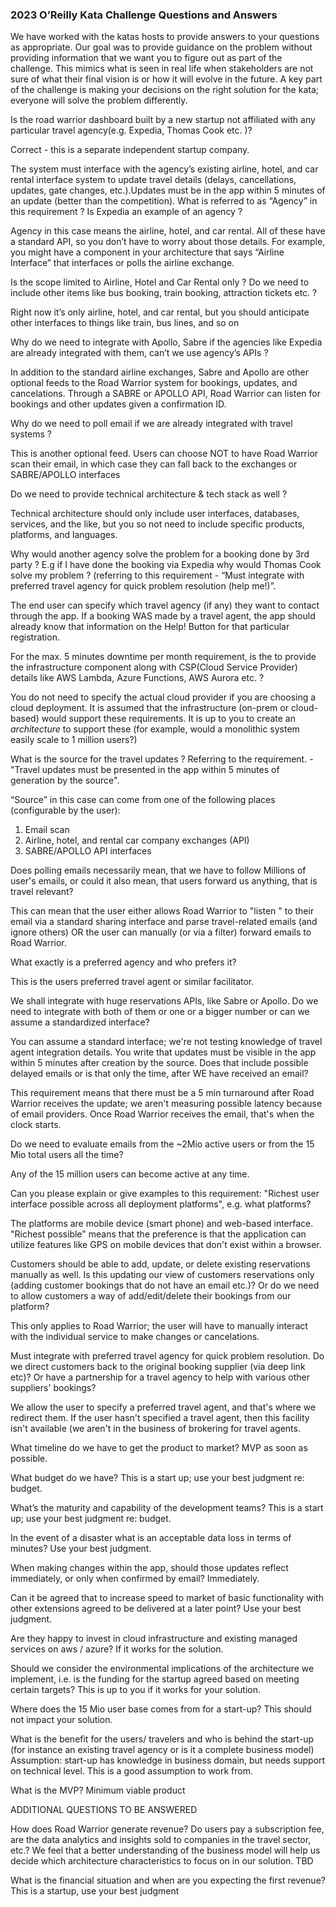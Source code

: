 ### 2023 O’Reilly Kata Challenge Questions and Answers

We have worked with the katas hosts to provide answers to your questions as appropriate. Our goal was to provide guidance on the problem without providing information that we want you to figure out as part of the challenge. This mimics what is seen in real life when stakeholders are not sure of what their final vision is or how it will evolve in the future. A key part of the challenge is making your decisions on the right solution for the kata; everyone will solve the problem differently.


Is the road warrior dashboard built by a new startup not affiliated with any particular travel agency(e.g. Expedia, Thomas Cook etc. )?

Correct - this is a separate independent startup company. 

The system must interface with the agency’s existing airline, hotel, and car rental interface system to update travel details (delays, cancellations, updates, gate changes, etc.).Updates must be in the app within 5 minutes of an update (better than the competition). What is referred to as “Agency” in this requirement ? Is Expedia an example of an agency ?

Agency in this case means the airline, hotel, and car rental. All of these have a standard API, so you don’t have to worry about those details. For example, you might have a component in your architecture that says “Airline Interface” that interfaces or polls the airline exchange. 

Is the scope limited to Airline, Hotel and Car Rental only ? Do we need to include other items like bus booking, train booking, attraction tickets etc. ? 

Right now it’s only airline, hotel, and car rental, but you should anticipate other interfaces to things like train, bus lines, and so on

Why do we need to integrate with Apollo, Sabre if the agencies like Expedia are already integrated with them, can’t we use agency’s APIs ?  

In addition to the standard airline exchanges, Sabre and Apollo are other optional feeds to the Road Warrior system for bookings, updates, and cancelations. Through a SABRE or APOLLO API, Road Warrior can listen for bookings and other updates given a confirmation ID.

Why do we need to poll email if we are already integrated with travel systems ?  


This is another optional feed. Users can choose NOT to have Road Warrior scan their email, in which case they can fall back to the exchanges or SABRE/APOLLO interfaces

Do we need to provide technical architecture & tech stack as well ?  


Technical architecture should only include user interfaces, databases, services, and the like, but you so not need to include specific products, platforms, and languages.

Why would another agency solve the problem for a booking done by 3rd party ? E.g if I have done the booking via Expedia why would Thomas Cook solve my problem ? (referring to this requirement -  “Must integrate with preferred travel agency for quick problem resolution (help me!)”. 

The end user can specify which travel agency (if any) they want to contact through the app. If a booking WAS made by a travel agent, the app should already know that information on the Help! Button for that particular registration.

For the max. 5 minutes downtime per month requirement, is the to provide the infrastructure component along with CSP(Cloud Service Provider) details like AWS Lambda, Azure Functions, AWS Aurora etc. ?

You do not need to specify the actual cloud provider if you are choosing a cloud deployment. It is assumed that the infrastructure (on-prem or cloud-based) would support these requirements. It is up to you to create an *architecture* to support these (for example, would a monolithic system easily scale to 1 million users?)

What is the source for the travel updates ? Referring to the requirement. - "Travel updates must be presented in the app within 5 minutes of generation by the source".  

“Source” in this case can come from one of the following places (configurable by the user):
1. Email scan
2. Airline, hotel, and rental car company exchanges (API)
3. SABRE/APOLLO API interfaces

Does polling emails necessarily mean, that we have to follow Millions of user's emails, or could it also mean, that users forward us anything, that is travel relevant?

This can mean that the user either allows Road Warrior to "listen " to their email via a standard sharing interface and parse travel-related emails (and ignore others) OR the user can manually (or via a filter) forward emails to Road Warrior.

What exactly is a preferred agency and who prefers it?

This is the users preferred travel agent or similar facilitator.

We shall integrate with huge reservations APIs, like Sabre or Apollo. Do we need to integrate with both of them or one or a bigger number or can we assume a standardized interface?

You can assume a standard interface; we're not testing knowledge of travel agent integration details.
You write that updates must be visible in the app within 5 minutes after creation by the source. Does that include possible delayed emails or is that only the time, after WE have received an email?

This requirement means that there must be a 5 min turnaround after Road Warrior receives the update; we aren't measuring possible latency because of email providers. Once Road Warrior receives the email, that's when the clock starts.

Do we need to evaluate emails from the ~2Mio active users or from the 15 Mio total users all the time?

Any of the 15 million users can become active at any time.

Can you please explain or give examples to this requirement: "Richest user interface possible across all deployment platforms", e.g. what platforms?

The platforms are mobile device (smart phone) and web-based interface. "Richest possible" means that the preference is that the application can utilize features like GPS on mobile devices that don't exist within a browser.

Customers should be able to add, update, or delete existing reservations manually as well. Is this updating our view of customers reservations only (adding customer bookings that do not have an email etc.)? Or do we need to allow customers a way of add/edit/delete their bookings from our platform? 

This only applies to Road Warrior; the user will have to manually interact with the individual service to make changes or cancelations.

Must integrate with preferred travel agency for quick problem resolution. Do we direct customers back to the original booking supplier (via deep link etc)? Or have a partnership for a travel agency to help with various other suppliers' bookings?

We allow the user to specify a preferred travel agent, and that's where we redirect them. If the user hasn't specified a travel agent, then this facility isn't available (we aren't in the business of brokering for travel agents.

What timeline do we have to get the product to market?
MVP as soon as possible.

What budget do we have?
This is a start up; use your best judgment re: budget.

What’s the maturity and capability of the development teams?
This is a start up; use your best judgment re: budget.

In the event of a disaster what is an acceptable data loss in terms of minutes?
Use your best judgment.

When making changes within the app, should those updates reflect immediately, or only when confirmed by email?
Immediately.

Can it be agreed that to increase speed to market of basic functionality with other extensions agreed to be delivered at a later point?
Use your best judgment.

Are they happy to invest in cloud infrastructure and existing managed services on aws / azure?
If it works for the solution.

Should we consider the environmental implications of the architecture we implement, i.e. is the funding for the startup agreed based on meeting certain targets?
This is up to you if it works for your solution.

Where does the 15 Mio user base comes from for a start-up?
This should not impact your solution.

What is the benefit for the users/ travelers and who is behind the start-up (for instance an existing travel agency or is it a complete business model) Assumption: start-up has knowledge in business domain, but needs support on technical level.
This is a good assumption to work from.

What is the MVP?
Minimum viable product

ADDITIONAL QUESTIONS TO BE ANSWERED

How does Road Warrior generate revenue?  Do users pay a subscription fee, are the data analytics and insights sold to companies in the travel sector, etc.?  We feel that a better understanding of the business model will help us decide which architecture characteristics to focus on in our solution.
TBD

What is the financial situation and when are you expecting the first revenue?
This is a startup, use your best judgment




